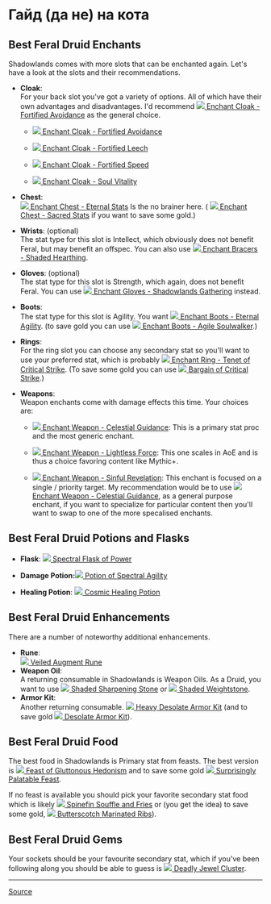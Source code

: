# Гайд (да не) на кота

## Best Feral Druid Enchants

Shadowlands comes with more slots that can be enchanted again. Let's have a look at the slots and their recommendations.

- **Cloak**:  
    For your back slot you've got a variety of options. All of which have their own advantages and disadvantages. I'd recommend [![](https://wow.zamimg.com/images/wow/icons/tiny/inv_misc_enchantedscroll.gif) Enchant Cloak - Fortified Avoidance](https://www.wowhead.com/item=172411/enchant-cloak-fortified-avoidance) as the general choice.

    - [![](https://wow.zamimg.com/images/wow/icons/tiny/inv_misc_enchantedscroll.gif) Enchant Cloak - Fortified Avoidance](https://www.wowhead.com/item=172411/enchant-cloak-fortified-avoidance)

    - [![](https://wow.zamimg.com/images/wow/icons/tiny/inv_misc_enchantedscroll.gif) Enchant Cloak - Fortified Leech](https://www.wowhead.com/item=172412/enchant-cloak-fortified-leech)

    - [![](https://wow.zamimg.com/images/wow/icons/tiny/inv_misc_enchantedscroll.gif) Enchant Cloak - Fortified Speed](https://www.wowhead.com/item=172410/enchant-cloak-fortified-speed)

    - [![](https://wow.zamimg.com/images/wow/icons/tiny/inv_misc_enchantedscroll.gif) Enchant Cloak - Soul Vitality](https://www.wowhead.com/item=177660/enchant-cloak-soul-vitality)

- **Chest**:  
     [![](https://wow.zamimg.com/images/wow/icons/tiny/inv_misc_enchantedscroll.gif) Enchant Chest - Eternal Stats](https://www.wowhead.com/item=177962/enchant-chest-eternal-stats) Is the no brainer here. ( [![](https://wow.zamimg.com/images/wow/icons/tiny/inv_misc_enchantedscroll.gif) Enchant Chest - Sacred Stats](https://www.wowhead.com/item=177716/enchant-chest-sacred-stats) if you want to save some gold.)
- **Wrists**: (optional)  
    The stat type for this slot is Intellect, which obviously does not benefit Feral, but may benefit an offspec. You can also use [![](https://wow.zamimg.com/images/wow/icons/tiny/inv_misc_enchantedscroll.gif) Enchant Bracers - Shaded Hearthing](https://www.wowhead.com/item=172416/enchant-bracers-shaded-hearthing).
- **Gloves**: (optional)  
    The stat type for this slot is Strength, which again, does not benefit Feral. You can use [![](https://wow.zamimg.com/images/wow/icons/tiny/inv_misc_enchantedscroll.gif) Enchant Gloves - Shadowlands Gathering](https://www.wowhead.com/item=172406/enchant-gloves-shadowlands-gathering) instead.
- **Boots**:  
    The stat type for this slot is Agility. You want [![](https://wow.zamimg.com/images/wow/icons/tiny/inv_misc_enchantedscroll.gif) Enchant Boots - Eternal Agility](https://www.wowhead.com/item=172419/enchant-boots-eternal-agility). (to save gold you can use [![](https://wow.zamimg.com/images/wow/icons/tiny/inv_misc_enchantedscroll.gif) Enchant Boots - Agile Soulwalker](https://www.wowhead.com/item=172413/enchant-boots-agile-soulwalker).)
- **Rings**:  
    For the ring slot you can choose any secondary stat so you'll want to use your preferred stat, which is probably [![](https://wow.zamimg.com/images/wow/icons/tiny/inv_misc_enchantedscroll.gif) Enchant Ring - Tenet of Critical Strike](https://www.wowhead.com/item=172361/enchant-ring-tenet-of-critical-strike). (To save some gold you can use [![](https://wow.zamimg.com/images/wow/icons/tiny/trade_engraving.gif) Bargain of Critical Strike](https://www.wowhead.com/spell=309612/bargain-of-critical-strike).)
- **Weapons**:  
    Weapon enchants come with damage effects this time. Your choices are:

    - [![](https://wow.zamimg.com/images/wow/icons/tiny/inv_misc_enchantedscroll.gif) Enchant Weapon - Celestial Guidance](https://www.wowhead.com/item=172366/enchant-weapon-celestial-guidance): This is a primary stat proc and the most generic enchant.

    - [![](https://wow.zamimg.com/images/wow/icons/tiny/inv_misc_enchantedscroll.gif) Enchant Weapon - Lightless Force](https://www.wowhead.com/item=172370/enchant-weapon-lightless-force): This one scales in AoE and is thus a choice favoring content like Mythic+.

    - [![](https://wow.zamimg.com/images/wow/icons/tiny/inv_misc_enchantedscroll.gif) Enchant Weapon - Sinful Revelation](https://www.wowhead.com/item=172368/enchant-weapon-sinful-revelation): This enchant is focused on a single / priority target.
    My recommendation would be to use [![](https://wow.zamimg.com/images/wow/icons/tiny/inv_misc_enchantedscroll.gif) Enchant Weapon - Celestial Guidance](https://www.wowhead.com/item=172366/enchant-weapon-celestial-guidance), as a general purpose enchant, if you want to specialize for particular content then you'll want to swap to one of the more specalised enchants.
## Best Feral Druid Potions and Flasks

- **Flask**: [![](https://wow.zamimg.com/images/wow/icons/tiny/inv_alchemy_90_flask_green.gif) Spectral Flask of Power](https://www.wowhead.com/item=171276/spectral-flask-of-power)

- **Damage Potion:**[![](https://wow.zamimg.com/images/wow/icons/tiny/inv_alchemy_90_combat2_green.gif) Potion of Spectral Agility](https://www.wowhead.com/item=171270/potion-of-spectral-agility)

- **Healing Potion**: [![](https://wow.zamimg.com/images/wow/icons/tiny/trade_alchemy_potionb5.gif) Cosmic Healing Potion](https://www.wowhead.com/item=187802/cosmic-healing-potion)
## Best Feral Druid Enhancements

There are a number of noteworthy additional enhancements.

- **Rune**:  
     [![](https://wow.zamimg.com/images/wow/icons/tiny/inv_misc_gem_azuredraenite_01.gif) Veiled Augment Rune](https://www.wowhead.com/item=181468/veiled-augment-rune)
- **Weapon Oil**:  
    A returning consumable in Shadowlands is Weapon Oils. As a Druid, you want to use [![](https://wow.zamimg.com/images/wow/icons/tiny/inv_blacksmithing_greatersharpeningstone.gif) Shaded Sharpening Stone](https://www.wowhead.com/item=171437/shaded-sharpening-stone) or [![](https://wow.zamimg.com/images/wow/icons/tiny/inv_blacksmithing_greaterweightstone.gif) Shaded Weightstone](https://www.wowhead.com/item=171439/shaded-weightstone).
- **Armor Kit**:  
    Another returning consumable. [![](https://wow.zamimg.com/images/wow/icons/tiny/inv_leatherworking_armorpatch_heavy.gif) Heavy Desolate Armor Kit](https://www.wowhead.com/item=172347/heavy-desolate-armor-kit) (and to save gold [![](https://wow.zamimg.com/images/wow/icons/tiny/inv_leatherworking_armorpatch_light.gif) Desolate Armor Kit](https://www.wowhead.com/item=172346/desolate-armor-kit)).
## Best Feral Druid Food

The best food in Shadowlands is Primary stat from feasts. The best version is [![](https://wow.zamimg.com/images/wow/icons/tiny/inv_tradeskill_cooking_shadowlandsfeast_large01.gif) Feast of Gluttonous Hedonism](https://www.wowhead.com/item=172043/feast-of-gluttonous-hedonism) and to save some gold [![](https://wow.zamimg.com/images/wow/icons/tiny/inv_tradeskill_cooking_shadowlandsfeast_small01.gif) Surprisingly Palatable Feast](https://www.wowhead.com/item=172042/surprisingly-palatable-feast).  

If no feast is available you should pick your favorite secondary stat food which is likely [![](https://wow.zamimg.com/images/wow/icons/tiny/inv_cooking_90_phantasmalsoufflefries.gif) Spinefin Souffle and Fries](https://www.wowhead.com/item=172041/spinefin-souffle-and-fries) or (you get the idea) to save some gold, [![](https://wow.zamimg.com/images/wow/icons/tiny/inv_cooking_90_butterscotchmarinatedribs.gif) Butterscotch Marinated Ribs](https://www.wowhead.com/item=172040/butterscotch-marinated-ribs)).

## Best Feral Druid Gems

Your sockets should be your favourite secondary stat, which if you've been following along you should be able to guess is [![](https://wow.zamimg.com/images/wow/icons/tiny/inv_jewelcrafting_90_rarecut_orange.gif) Deadly Jewel Cluster](https://www.wowhead.com/item=173127/deadly-jewel-cluster).

---
[Source](https://www.wowhead.com/feral-druid-gear-guide)
